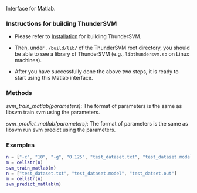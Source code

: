 Interface for Matlab.

### Instructions for building ThunderSVM
* Please refer to [Installation](http://thundersvm.readthedocs.io/en/latest/how-to.html) for building ThunderSVM.

* Then, under ```./build/lib/``` of the ThunderSVM root directory, you should be able to see a library of ThunderSVM (e.g., ```libthundersvm.so``` on Linux machines).

* After you have successfully done the above two steps, it is ready to start using this Matlab interface.

### Methods
*svm_train_matlab(parameters)*: The format of parameters is the same as libsvm
	train svm using the parameters.

*svm_predict_matlab(parameters)*: The format of parameters is the same as libsvm
	run svm predict using the parameters.

### Examples
```Matlab
n = ["-c", "10", "-g", "0.125", "test_dataset.txt", "test_dataset.model"]
m = cellstr(n)
svm_train_matlab(m)
n = ["test_dataset.txt", "test_dataset.model", "test_datset.out"]
m = cellstr(n)
svm_predict_matlab(m)
```
